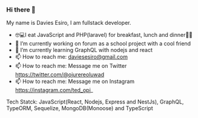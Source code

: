 ### Hi there 👋
My name is Davies Esiro, I am fullstack developer.
- 🤓💻I eat JavaScript and PHP(laravel) for breakfast, lunch and dinner🍴🍚 
- 🔭 I’m currently working on forum as a school project with a cool friend
- 🌱 I’m currently learning GraphQL with nodejs and react
- 📫 How to reach me: daviesesiro@gmail.com
- 📫 How to reach me: Message me on Twitter https://twitter.com/@ojurereoluwad
- 📫 How to reach me: Message me on Instagram https://instagram.com/ted_opi_

Tech Statck: JavaScript(React, Nodejs, Express and NestJs), GraphQL, TypeORM, Sequelize, MongoDB(Monoose) and TypeScript

<!--
**webcrawler124/webcrawler124** is a ✨ _special_ ✨ repository because its `README.md` (this file) appears on your GitHub profile.

Here are some ideas to get you started:

- 🔭 I’m currently working on ...
- 🌱 I’m currently learning ...
- 👯 I’m looking to collaborate on ...
- 🤔 I’m looking for help with ...
- 💬 Ask me about ...
- 📫 How to reach me: ...
- 😄 Pronouns: ...
- ⚡ Fun fact: ...
-->
